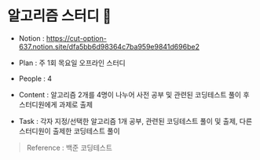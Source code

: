 # 알고리즘 스터디 🔗
- Notion : https://cut-option-637.notion.site/dfa5bb6d98364c7ba959e9841d696be2

- Plan : 주 1회 목요일 오프라인 스터디

- People : 4

- Content : 알고리즘 2개를 4명이 나누어 사전 공부 및 관련된 코딩테스트 풀이 후 스터디원에게 과제로 출제

- Task : 각자 지정/선택한 알고리즘 1개 공부, 관련된 코딩테스트 풀이 및 출제, 다른 스터디원이 출제한 코딩테스트 풀이


> Reference : 백준 코딩테스트
